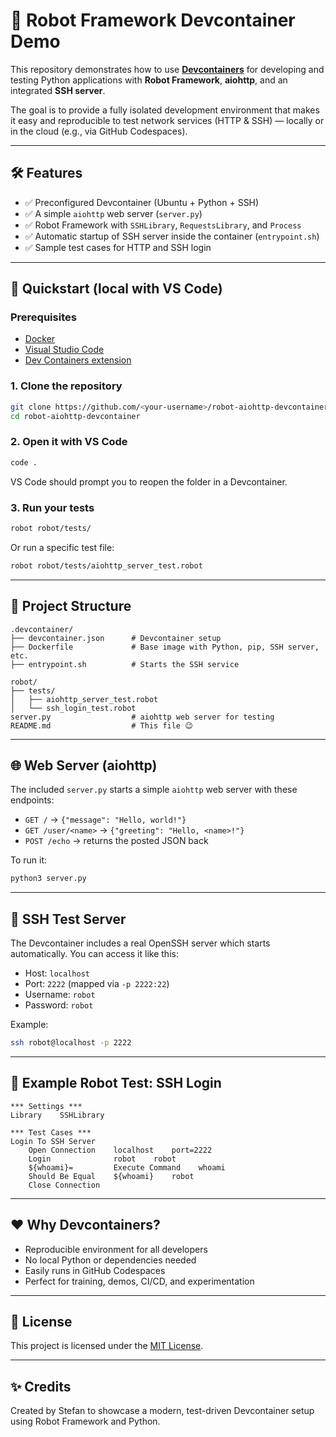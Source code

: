 # 🧪 Robot Framework Devcontainer Demo

This repository demonstrates how to use [**Devcontainers**](https://containers.dev/) for developing and testing Python applications with **Robot Framework**, **aiohttp**, and an integrated **SSH server**.

The goal is to provide a fully isolated development environment that makes it easy and reproducible to test network services (HTTP & SSH) — locally or in the cloud (e.g., via GitHub Codespaces).

---

## 🛠 Features

- ✅ Preconfigured Devcontainer (Ubuntu + Python + SSH)
- ✅ A simple `aiohttp` web server (`server.py`)
- ✅ Robot Framework with `SSHLibrary`, `RequestsLibrary`, and `Process`
- ✅ Automatic startup of SSH server inside the container (`entrypoint.sh`)
- ✅ Sample test cases for HTTP and SSH login

---

## 🚀 Quickstart (local with VS Code)

### Prerequisites

- [Docker](https://www.docker.com/)
- [Visual Studio Code](https://code.visualstudio.com/)
- [Dev Containers extension](https://marketplace.visualstudio.com/items?itemName=ms-vscode-remote.remote-containers)

### 1. Clone the repository

```bash
git clone https://github.com/<your-username>/robot-aiohttp-devcontainer.git
cd robot-aiohttp-devcontainer
```

### 2. Open it with VS Code

```bash
code .
```

VS Code should prompt you to reopen the folder in a Devcontainer.

### 3. Run your tests

```bash
robot robot/tests/
```

Or run a specific test file:

```bash
robot robot/tests/aiohttp_server_test.robot
```

---

## 🧩 Project Structure

```text
.devcontainer/
├── devcontainer.json      # Devcontainer setup
├── Dockerfile             # Base image with Python, pip, SSH server, etc.
├── entrypoint.sh          # Starts the SSH service

robot/
├── tests/
│   ├── aiohttp_server_test.robot
│   └── ssh_login_test.robot
server.py                  # aiohttp web server for testing
README.md                  # This file 😉
```

---

## 🌐 Web Server (aiohttp)

The included `server.py` starts a simple `aiohttp` web server with these endpoints:

- `GET /` → `{"message": "Hello, world!"}`
- `GET /user/<name>` → `{"greeting": "Hello, <name>!"}`
- `POST /echo` → returns the posted JSON back

To run it:

```bash
python3 server.py
```

---

## 🔐 SSH Test Server

The Devcontainer includes a real OpenSSH server which starts automatically. You can access it like this:

- Host: `localhost`
- Port: `2222` (mapped via `-p 2222:22`)
- Username: `robot`
- Password: `robot`

Example:

```bash
ssh robot@localhost -p 2222
```

---

## 🧪 Example Robot Test: SSH Login

```robot
*** Settings ***
Library    SSHLibrary

*** Test Cases ***
Login To SSH Server
    Open Connection    localhost    port=2222
    Login              robot    robot
    ${whoami}=         Execute Command    whoami
    Should Be Equal    ${whoami}    robot
    Close Connection
```

---

## ❤️ Why Devcontainers?

- Reproducible environment for all developers
- No local Python or dependencies needed
- Easily runs in GitHub Codespaces
- Perfect for training, demos, CI/CD, and experimentation

---

## 📄 License

This project is licensed under the [MIT License](LICENSE).

---

## ✨ Credits

Created by Stefan to showcase a modern, test-driven Devcontainer setup using Robot Framework and Python.
